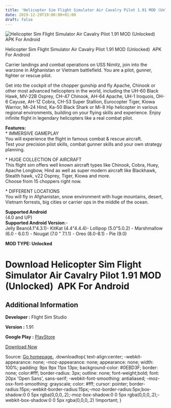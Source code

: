 ```yaml
---
title: 'Helicopter Sim Flight Simulator Air Cavalry Pilot 1.91 MOD (Unlocked)  APK For Android'
date: 2019-12-29T19:00:00+01:00
draft: false
---
```


![Helicopter Sim Flight Simulator Air Cavalry Pilot 1.91 MOD (Unlocked)  APK For Android](https://i2.wp.com/apkhome.net/wp-content/uploads/2019/12/Helicopter-Sim-Flight-Simulator-Air-Cavalry-Pilot-1.91-MOD-Unlocked.png "Helicopter Sim Flight Simulator Air Cavalry Pilot 1.91 MOD (Unlocked)  APK For Android")

  

Helicopter Sim Flight Simulator Air Cavalry Pilot 1.91 MOD (Unlocked)  APK For Android

Carrier landings and combat operations on USS Nimitz, join into the warzone in Afghanistan or Vietnam battlefield. You are a pilot, gunner, fighter or rescue pilot.

Get into the cockpit of the chopper gunship and fly Apache, Chinook or other most advanced helicopters in the world, including the UH-60 Black Hawk, MV-22B Osprey, CH-47 Chinook, AH-64 Apache, UH-1 Iroquois, OH-6 Cayuse, AH-1Z Cobra, CH-53 Super Stallion, Eurocopter Tiger, Kiowa Warrior, Mi-24 Hind, Ka-50 Black Shark or Mi-8 Hip helicopter in various regional environments, building on your flying skills and experience. Enjoy infinite flight in legendary helicopters like a real combat pilot.

**Features:**  
\* IMMERSIVE GAMEPLAY  
You will experience the flight in famous combat & rescue aircraft.  
Test your precision pilot skills, combat gunner skills and your own strategy planning.

\* HUGE COLLECTION OF AIRCRAFT  
This flight sim offers well known aircraft types like Chinook, Cobra, Huey, Apache Longbow, Hind as well as super modern aircraft like Blackhawk, Stealth hawk, v22 Osprey, Tiger, Kiowa and more.  
Choose from 15 choppers right now.

\* DIFFERENT LOCATIONS  
You will fly in Afghanistan, snow environment with huge mountains, desert, Vietnam forrests, big cities or carrier ops in the middle of the ocean.

**Supported Android**  
{4.0 and UP}  
**Supported Android Version**:-  
Jelly Bean(4.1"4.3.1)- KitKat (4.4"4.4.4)- Lollipop (5.0"5.0.2) - Marshmallow (6.0 - 6.0.1) - Nougat (7.0 " 7.1.1) - Oreo (8.0-8.1) - Pie (9.0)

**MOD TYPE: Unlocked**

Download Helicopter Sim Flight Simulator Air Cavalry Pilot 1.91 MOD (Unlocked)  APK For Android
================================================================================================

Additional Information
----------------------

**Developer :** Flight Sim Studio

**Version :** 1.91

**Google Play :** [PlayStore](https://play.google.com/store/apps/details?id=com.rms.aircavalry)

  

[Download Now](https://store4app.co/post/helicopter-sim-flight-simulator-air-cavalry-pilot-1-91-mod-unlocked-apk-for-android_1577641790)

  
Source: [Go homepage.](https://store4app.co/post/helicopter-sim-flight-simulator-air-cavalry-pilot-1-91-mod-unlocked-apk-for-android_1577641790) .downloadtop{ text-align:center; -webkit-appearance: none; -moz-appearance: none; appearance: none; width: 100%; padding: 9px 9px 11px 13px; background-color: #0EBD3F; border: none; color:#fff; border-radius: 3px; outline: none; font-weight;bold; font: 20px 'Open Sans', sans-serif; -webkit-font-smoothing: antialiased; -moz-osx-font-smoothing: grayscale; color: #fff; cursor: pointer; border-radius:15px;-webkit-border-radius:15px;-moz-border-radius:5px;box-shadow:0 0 5px rgba(0,0,0,.2);-moz-box-shadow:0 0 5px rgba(0,0,0,.2);-webkit-box-shadow:0 0 5px rgba(0,0,0,.2) !important; }